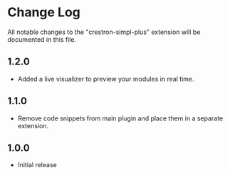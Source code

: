 # Change Log
All notable changes to the "crestron-simpl-plus" extension will be documented in this file.

## 1.2.0
- Added a live visualizer to preview your modules in real time.

## 1.1.0
- Remove code snippets from main plugin and place them in a separate extension.

## 1.0.0
- Initial release